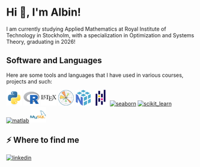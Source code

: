 <h1>Hi 👋, I'm Albin!</h1>
<p>I am currently studying Applied Mathematics at Royal Institute of Technology in Stockholm, with a specialization in Optimization and Systems Theory, graduating in 2026! </p>
<h2>Software and Languages</h2>
<p>Here are some tools and languages that I have used in various courses, projects and such:</p>
<p><a target="_blank" href="https://raw.githubusercontent.com/devicons/devicon/master/icons/r/r-original.svg" style="display: inline-block;"><img 
src="https://raw.githubusercontent.com/devicons/devicon/master/icons/python/python-original.svg" alt="python" width="42" height="42"/></a>
<a target="_blank" href="https://raw.githubusercontent.com/devicons/devicon/master/icons/r/r-original.svg" style="display: inline-block;"><img 
 src="https://raw.githubusercontent.com/devicons/devicon/master/icons/r/r-original.svg" alt="python" width="42" height="42"/></a>
<a target="_blank" href="https://raw.githubusercontent.com/devicons/devicon/master/icons/latex/latex-original.svg" style="display: inline-block;"><img 
 src="https://raw.githubusercontent.com/devicons/devicon/master/icons/latex/latex-original.svg" alt="python" width="42" height="42"/></a>
<a target="_blank" href="https://raw.githubusercontent.com/devicons/devicon/master/icons/matplotlib/matplotlib-original.svg" style="display: inline-block;"><img 
 src="https://raw.githubusercontent.com/devicons/devicon/master/icons/matplotlib/matplotlib-original.svg" alt="python" width="42" height="42"/></a>
<a target="_blank" href="https://raw.githubusercontent.com/devicons/devicon/master/icons/numpy/numpy-original.svg" style="display: inline-block;"><img 
 src="https://raw.githubusercontent.com/devicons/devicon/master/icons/numpy/numpy-original.svg" alt="python" width="42" height="42"/></a>
<a target="_blank" href="https://raw.githubusercontent.com/devicons/devicon/2ae2a900d2f041da66e950e4d48052658d850630/icons/pandas/pandas-original.svg" style="display: inline-block;"><img 
 src="https://raw.githubusercontent.com/devicons/devicon/2ae2a900d2f041da66e950e4d48052658d850630/icons/pandas/pandas-original.svg" alt="pandas" width="42" height="42" /></a>
<a target="_blank" href="https://seaborn.pydata.org/_images/logo-mark-lightbg.svg" style="display: inline-block;"><img src="https://seaborn.pydata.org/_images/logo-mark-lightbg.svg" alt="seaborn" width="42" height="42" /></a>
<a target="_blank" href="https://upload.wikimedia.org/wikipedia/commons/0/05/Scikit_learn_logo_small.svg" style="display: inline-block;"><img src="https://upload.wikimedia.org/wikipedia/commons/0/05/Scikit_learn_logo_small.svg" alt="scikit_learn" width="42" height="42" /></a>
<a target="_blank" href="https://upload.wikimedia.org/wikipedia/commons/2/21/Matlab_Logo.png" style="display: inline-block;"><img src="https://upload.wikimedia.org/wikipedia/commons/2/21/Matlab_Logo.png" alt="matlab" width="42" height="42" /></a>
<a target="_blank" href="https://raw.githubusercontent.com/devicons/devicon/master/icons/mysql/mysql-original-wordmark.svg" style="display: inline-block;"><img src="https://raw.githubusercontent.com/devicons/devicon/master/icons/mysql/mysql-original-wordmark.svg" alt="mysql" width="42" height="42" /></a></p>
<h2>⚡️ Where to find me</h2>
<p><a target="_blank" href="https://www.linkedin.com/in/https://www.linkedin.com/in/albinlarnefeldt/" style="display: inline-block;"><img src="https://img.shields.io/badge/linkedin-logo?style=for-the-badge&logo=linkedin&logoColor=white&color=%230a77b6" alt="linkedin" /></a></p>
